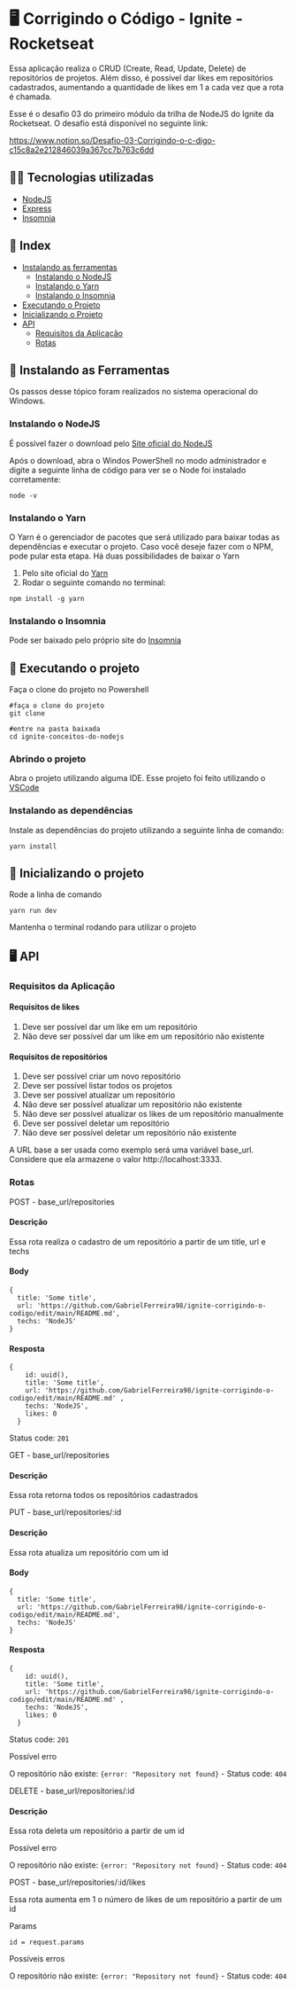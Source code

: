 # 🖥️ Corrigindo o Código - Ignite - Rocketseat

Essa aplicação realiza o CRUD (Create, Read, Update, Delete) de repositórios de projetos. Além disso, é possível dar likes em repositórios cadastrados, aumentando a quantidade de likes em 1 a cada vez que a rota é chamada.

Esse é o desafio 03 do primeiro módulo da trilha de NodeJS do Ignite da Rocketseat. O desafio está disponível no seguinte link:

https://www.notion.so/Desafio-03-Corrigindo-o-c-digo-c15c8a2e212846039a367cc7b763c6dd

## 🧑‍💻 Tecnologias utilizadas

- [NodeJS](https://nodejs.org/en/)
- [Express](https://expressjs.com/pt-br/)
- [Insomnia](https://insomnia.rest/)

## 📌 Index

- [Instalando as ferramentas](https://github.com/GabrielFerreira98/ignite-corrigindo-o-codigo#-instalando-as-ferramentas)
  - [Instalando o NodeJS](https://github.com/GabrielFerreira98/ignite-corrigindo-o-codigo#instalando-o-nodejs)
  - [Instalando o Yarn](https://github.com/GabrielFerreira98/ignite-corrigindo-o-codigo#instalando-o-yarn)
  - [Instalando o Insomnia](https://github.com/GabrielFerreira98/ignite-corrigindo-o-codigo#instalando-o-insomnia)
- [Executando o Projeto](https://github.com/GabrielFerreira98/ignite-corrigindo-o-codigo#-executando-o-projeto)
- [Inicializando o Projeto](https://github.com/GabrielFerreira98/ignite-corrigindo-o-codigo#-inicializando-o-projeto)
- [API](https://github.com/GabrielFerreira98/ignite-corrigindo-o-codigo#%EF%B8%8F-api)
  - [Requisitos da Aplicação](https://github.com/GabrielFerreira98/ignite-corrigindo-o-codigo#requisitos-da-aplica%C3%A7%C3%A3o)
  - [Rotas](https://github.com/GabrielFerreira98/ignite-corrigindo-o-codigo#rotas)

## 🧰 Instalando as Ferramentas 

Os passos desse tópico foram realizados no sistema operacional do Windows.

### Instalando o NodeJS

É possível fazer o download pelo [Site oficial do NodeJS](https://nodejs.org/en/download/)

Após o download, abra o Windos PowerShell no modo administrador e digite a seguinte linha de código para ver se o Node foi instalado corretamente:

```
node -v
```

### Instalando o Yarn

O Yarn é o gerenciador de pacotes que será utilizado para baixar todas as dependências e executar o projeto. Caso você deseje fazer com o NPM, pode pular esta etapa.
Há duas possibilidades de baixar o Yarn

1. Pelo site oficial do [Yarn](https://yarnpkg.com/)
2. Rodar o seguinte comando no terminal:
```
npm install -g yarn
```

### Instalando o Insomnia

Pode ser baixado pelo próprio site do [Insomnia](https://insomnia.rest/download)

## 🚀 Executando o projeto

Faça o clone do projeto no Powershell 

```
#faça o clone do projeto
git clone 

#entre na pasta baixada
cd ignite-conceitos-do-nodejs
```

### Abrindo o projeto

Abra o projeto utilizando alguma IDE. Esse projeto foi feito utilizando o [VSCode](https://code.visualstudio.com/)

### Instalando as dependências

Instale as dependências do projeto utilizando a seguinte linha de comando:

```
yarn install
```

## 🏃 Inicializando o projeto

Rode a linha de comando

```
yarn run dev
```

Mantenha o terminal rodando para utilizar o projeto

## 🖥️ API

### Requisitos da Aplicação

#### Requisitos de likes

1. Deve ser possível dar um like em um repositório
2. Não deve ser possível dar um like em um repositório não existente

#### Requisitos de repositórios

1. Deve ser possível criar um novo repositório
2. Deve ser possível listar todos os projetos
3. Deve ser possível atualizar um repositório
4. Não deve ser possível atualizar um repositório não existente
5. Não deve ser possível atualizar os likes de um repositório manualmente
6. Deve ser possível deletar um repositório
7. Não deve ser possível deletar um repositório não existente

A URL base a ser usada como exemplo será uma variável base_url. Considere que ela armazene o valor http://localhost:3333.

### Rotas

POST - base_url/repositories

#### Descrição

Essa rota realiza o cadastro de um repositório a partir de um title, url e techs

#### Body

```
{
  title: 'Some title',
  url: 'https://github.com/GabrielFerreira98/ignite-corrigindo-o-codigo/edit/main/README.md',
  techs: 'NodeJS'
}
```

#### Resposta

```
{
    id: uuid(),
    title: 'Some title',
    url: 'https://github.com/GabrielFerreira98/ignite-corrigindo-o-codigo/edit/main/README.md' ,
    techs: 'NodeJS',
    likes: 0
  }
```

Status code: ```201```

GET - base_url/repositories

#### Descrição

Essa rota retorna todos os repositórios cadastrados

PUT - base_url/repositories/:id

#### Descrição

Essa rota atualiza um repositório com um id

#### Body

```
{
  title: 'Some title',
  url: 'https://github.com/GabrielFerreira98/ignite-corrigindo-o-codigo/edit/main/README.md',
  techs: 'NodeJS'
}
```

#### Resposta

```
{
    id: uuid(),
    title: 'Some title',
    url: 'https://github.com/GabrielFerreira98/ignite-corrigindo-o-codigo/edit/main/README.md' ,
    techs: 'NodeJS',
    likes: 0
  }
```

Status code: ```201```

Possível erro

O repositório não existe: ```{error: "Repository not found}``` - Status code: ```404```


DELETE - base_url/repositories/:id

#### Descrição

Essa rota deleta um repositório a partir de um id

Possível erro

O repositório não existe: ```{error: "Repository not found}``` - Status code: ```404```

POST - base_url/repositories/:id/likes

Essa rota aumenta em 1 o número de likes de um repositório a partir de um id

Params

```
id = request.params
```

Possíveis erros

O repositório não existe: ```{error: "Repository not found}``` - Status code: ```404```


